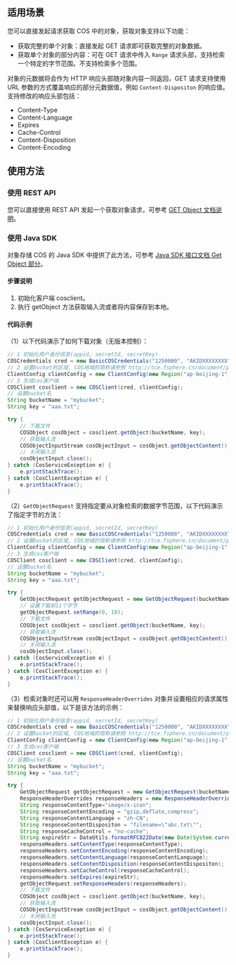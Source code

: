 ## 适用场景

您可以直接发起请求获取 COS 中的对象，获取对象支持以下功能：

- 获取完整的单个对象：直接发起 GET 请求即可获取完整的对象数据。
- 获取单个对象的部分内容：可在 GET 请求中传入 `Range` 请求头部，支持检索一个特定的字节范围。不支持检索多个范围。

对象的元数据将会作为 HTTP 响应头部随对象内容一同返回，GET 请求支持使用 URL 参数的方式覆盖响应的部分元数据值，例如 `Content-Dispositon` 的响应值。支持修改的响应头部包括：

- Content-Type
- Content-Language
- Expires
- Cache-Control
- Content-Disposition
- Content-Encoding

## 使用方法

### 使用 REST API

您可以直接使用 REST API 发起一个获取对象请求，可参考 [GET Object 文档说明](http://tce.fsphere.cn/document/product/436/7753)。

### 使用 Java SDK

对象存储 COS 的 Java SDK 中提供了此方法，可参考 [Java SDK 接口文档 Get Object 部分](http://tce.fsphere.cn/document/product/436/12263#get-object)。

#### 步骤说明

1. 初始化客户端 cosclient。
2. 执行 getObject 方法获取输入流或者将内容保存到本地。

#### 代码示例
（1）以下代码演示了如何下载对象（无版本控制）：

```java  
// 1 初始化用户身份信息(appid, secretId, secretKey)  
COSCredentials cred = new BasicCOSCredentials("1250000", "AKIDXXXXXXXX", "1A2Z3YYYYYYYYYY");  
// 2 设置bucket的区域, COS地域的简称请参照 http://tce.fsphere.cn/document/product/436/6224
ClientConfig clientConfig = new ClientConfig(new Region("ap-beijing-1"));  
// 3 生成cos客户端  
COSClient cosclient = new COSClient(cred, clientConfig);
// 设置bucket名  
String bucketName = "mybucket";
String key = "aaa.txt";

try {
    // 下载文件  
    COSObject cosObject = cosclient.getObject(bucketName, key);
    // 获取输入流  
    COSObjectInputStream cosObjectInput = cosObject.getObjectContent();
    // 关闭输入流  
    cosObjectInput.close();
} catch (CosServiceException e) {
    e.printStackTrace();
} catch (CosClientException e) {
    e.printStackTrace();
}   
```
（2）`GetObjectRequest` 支持指定要从对象检索的数据字节范围，以下代码演示了指定字节的方法：  

```java  
// 1 初始化用户身份信息(appid, secretId, secretKey)  
COSCredentials cred = new BasicCOSCredentials("1250000", "AKIDXXXXXXXX", "1A2Z3YYYYYYYYYY");    
// 2 设置bucket的区域, COS地域的简称请参照 http://tce.fsphere.cn/document/product/436/6224
ClientConfig clientConfig = new ClientConfig(new Region("ap-beijing-1"));    
// 3 生成cos客户端  
COSClient cosclient = new COSClient(cred, clientConfig);
// 设置bucket名
String bucketName = "mybucket";
String key = "aaa.txt";

try {
    GetObjectRequest getObjectRequest = new GetObjectRequest(bucketName, key);
    // 设置下载前11个字节  
    getObjectRequest.setRange(0, 10);
    // 下载文件  
    COSObject cosObject = cosclient.getObject(bucketName, key);
    // 获取输入流  
    COSObjectInputStream cosObjectInput = cosObject.getObjectContent();
    // 关闭输入流  
    cosObjectInput.close();
} catch (CosServiceException e) {
    e.printStackTrace();
} catch (CosClientException e) {
    e.printStackTrace();
}   
```
（3）检索对象时还可以用 `ResponseHeaderOverrides` 对象并设置相应的请求属性来替换响应头部值，以下是该方法的示例：

```java
// 1 初始化用户身份信息(appid, secretId, secretKey)   
COSCredentials cred = new BasicCOSCredentials("1250000", "AKIDXXXXXXXX", "1A2Z3YYYYYYYYYY");
// 2 设置bucket的区域, COS地域的简称请参照 http://tce.fsphere.cn/document/product/436/6224  
ClientConfig clientConfig = new ClientConfig(new Region("ap-beijing-1"));  
// 3 生成cos客户端  
COSClient cosclient = new COSClient(cred, clientConfig);  
// 设置bucket名  
String bucketName = "mybucket";
String key = "aaa.txt";

try {
    GetObjectRequest getObjectRequest = new GetObjectRequest(bucketName, key);
    ResponseHeaderOverrides responseHeaders = new ResponseHeaderOverrides();
    String responseContentType="image/x-icon";
    String responseContentEncoding = "gzip,deflate,compress";
    String responseContentLanguage = "zh-CN";
    String responseContentDispositon = "filename=\"abc.txt\"";
    String responseCacheControl = "no-cache";
    String expireStr = DateUtils.formatRFC822Date(new Date(System.currentTimeMillis() + 24 * 3600 * 1000));
    responseHeaders.setContentType(responseContentType);
    responseHeaders.setContentEncoding(responseContentEncoding);
    responseHeaders.setContentLanguage(responseContentLanguage);
    responseHeaders.setContentDisposition(responseContentDispositon);
    responseHeaders.setCacheControl(responseCacheControl);
    responseHeaders.setExpires(expireStr);
    getObjectRequest.setResponseHeaders(responseHeaders);
    // 下载文件
    COSObject cosObject = cosclient.getObject(bucketName, key);
    // 获取输入流
    COSObjectInputStream cosObjectInput = cosObject.getObjectContent();
    // 关闭输入流
    cosObjectInput.close();
} catch (CosServiceException e) {
    e.printStackTrace();
} catch (CosClientException e) {
    e.printStackTrace();
}
```